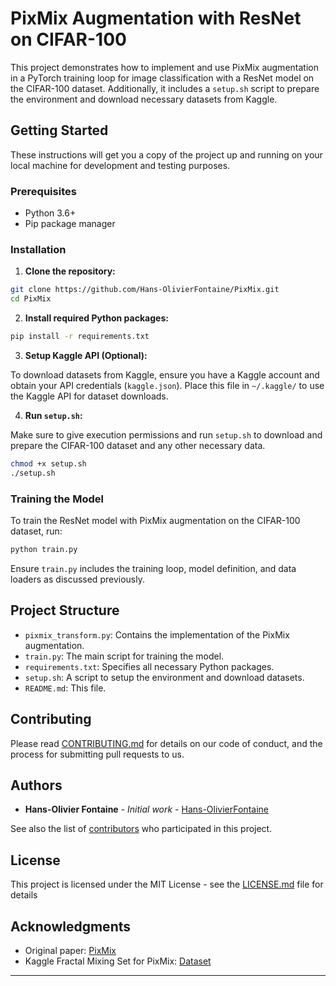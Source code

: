 
# PixMix Augmentation with ResNet on CIFAR-100

This project demonstrates how to implement and use PixMix augmentation in a PyTorch training loop for image classification with a ResNet model on the CIFAR-100 dataset. Additionally, it includes a `setup.sh` script to prepare the environment and download necessary datasets from Kaggle.

## Getting Started

These instructions will get you a copy of the project up and running on your local machine for development and testing purposes.

### Prerequisites

- Python 3.6+
- Pip package manager

### Installation

1. **Clone the repository:**

```bash
git clone https://github.com/Hans-OlivierFontaine/PixMix.git
cd PixMix
```

2. **Install required Python packages:**

```bash
pip install -r requirements.txt
```

3. **Setup Kaggle API (Optional):**

To download datasets from Kaggle, ensure you have a Kaggle account and obtain your API credentials (`kaggle.json`). Place this file in `~/.kaggle/` to use the Kaggle API for dataset downloads.

4. **Run `setup.sh`:**

Make sure to give execution permissions and run `setup.sh` to download and prepare the CIFAR-100 dataset and any other necessary data.

```bash
chmod +x setup.sh
./setup.sh
```

### Training the Model

To train the ResNet model with PixMix augmentation on the CIFAR-100 dataset, run:

```bash
python train.py
```

Ensure `train.py` includes the training loop, model definition, and data loaders as discussed previously.

## Project Structure

- `pixmix_transform.py`: Contains the implementation of the PixMix augmentation.
- `train.py`: The main script for training the model.
- `requirements.txt`: Specifies all necessary Python packages.
- `setup.sh`: A script to setup the environment and download datasets.
- `README.md`: This file.

## Contributing

Please read [CONTRIBUTING.md](https://github.com/your-OlivierFontaine/PixMix/CONTRIBUTING.md) for details on our code of conduct, and the process for submitting pull requests to us.

## Authors

- **Hans-Olivier Fontaine** - *Initial work* - [Hans-OlivierFontaine](https://github.com/Hans-OlivierFontaine)

See also the list of [contributors](https://github.com/your-OlivierFontaine/PixMix/contributors) who participated in this project.

## License

This project is licensed under the MIT License - see the [LICENSE.md](LICENSE.md) file for details

## Acknowledgments

- Original paper: [PixMix](https://arxiv.org/pdf/2112.05135.pdf)
- Kaggle Fractal Mixing Set for PixMix: [Dataset](https://www.kaggle.com/datasets/tomandjerry2005/fractal-mixing-set-pixmix)

---